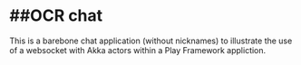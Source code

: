 ##OCR chat
==============

This is a barebone chat application (without nicknames) to illustrate the use of a websocket with Akka actors within a Play Framework appliction.

